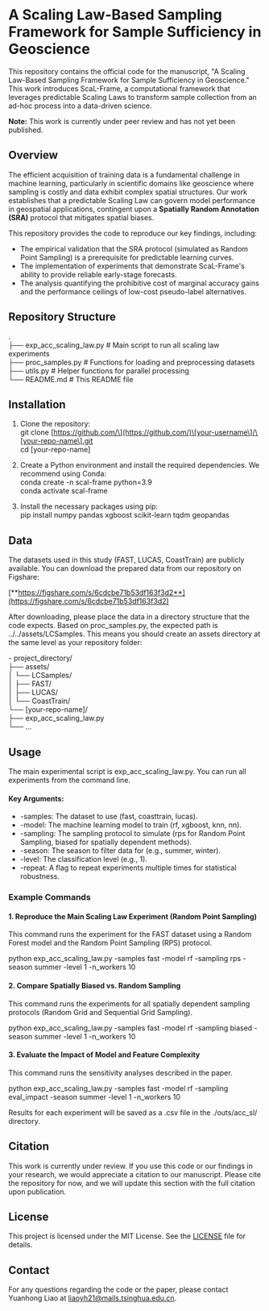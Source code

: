 # **A Scaling Law-Based Sampling Framework for Sample Sufficiency in Geoscience**

This repository contains the official code for the manuscript, "A Scaling Law-Based Sampling Framework for Sample Sufficiency in Geoscience." This work introduces ScaL-Frame, a computational framework that leverages predictable Scaling Laws to transform sample collection from an ad-hoc process into a data-driven science.

**Note:** This work is currently under peer review and has not yet been published.

## **Overview**

The efficient acquisition of training data is a fundamental challenge in machine learning, particularly in scientific domains like geoscience where sampling is costly and data exhibit complex spatial structures. Our work establishes that a predictable Scaling Law can govern model performance in geospatial applications, contingent upon a **Spatially Random Annotation (SRA)** protocol that mitigates spatial biases.

This repository provides the code to reproduce our key findings, including:

* The empirical validation that the SRA protocol (simulated as Random Point Sampling) is a prerequisite for predictable learning curves.  
* The implementation of experiments that demonstrate ScaL-Frame's ability to provide reliable early-stage forecasts.  
* The analysis quantifying the prohibitive cost of marginal accuracy gains and the performance ceilings of low-cost pseudo-label alternatives.

## **Repository Structure**

.  
├── exp\_acc\_scaling\_law.py    \# Main script to run all scaling law experiments  
├── proc\_samples.py           \# Functions for loading and preprocessing datasets  
├── utils.py                  \# Helper functions for parallel processing  
└── README.md                 \# This README file

## **Installation**

1. Clone the repository:  
   git clone \[https://github.com/\](https://github.com/)\[your-username\]/\[your-repo-name\].git  
   cd \[your-repo-name\]

2. Create a Python environment and install the required dependencies. We recommend using Conda:  
   conda create \-n scal-frame python=3.9  
   conda activate scal-frame

3. Install the necessary packages using pip:  
   pip install numpy pandas xgboost scikit-learn tqdm geopandas

## **Data**

The datasets used in this study (FAST, LUCAS, CoastTrain) are publicly available. You can download the prepared data from our repository on Figshare:

[**https://figshare.com/s/6cdcbe71b53df163f3d2**](https://figshare.com/s/6cdcbe71b53df163f3d2)

After downloading, please place the data in a directory structure that the code expects. Based on proc\_samples.py, the expected path is ../../assets/LCSamples. This means you should create an assets directory at the same level as your repository folder:

\- project\_directory/  
  ├── assets/  
  │   └── LCSamples/  
  │       ├── FAST/  
  │       ├── LUCAS/  
  │       └── CoastTrain/  
  └── \[your-repo-name\]/  
      ├── exp\_acc\_scaling\_law.py  
      └── ...

## **Usage**

The main experimental script is exp\_acc\_scaling\_law.py. You can run all experiments from the command line.

#### **Key Arguments:**

* \-samples: The dataset to use (fast, coasttrain, lucas).  
* \-model: The machine learning model to train (rf, xgboost, knn, nn).  
* \-sampling: The sampling protocol to simulate (rps for Random Point Sampling, biased for spatially dependent methods).  
* \-season: The season to filter data for (e.g., summer, winter).  
* \-level: The classification level (e.g., 1).  
* \-repeat: A flag to repeat experiments multiple times for statistical robustness.

### **Example Commands**

#### **1\. Reproduce the Main Scaling Law Experiment (Random Point Sampling)**

This command runs the experiment for the FAST dataset using a Random Forest model and the Random Point Sampling (RPS) protocol.

python exp\_acc\_scaling\_law.py \-samples fast \-model rf \-sampling rps \-season summer \-level 1 \-n\_workers 10

#### **2\. Compare Spatially Biased vs. Random Sampling**

This command runs the experiments for all spatially dependent sampling protocols (Random Grid and Sequential Grid Sampling).

python exp\_acc\_scaling\_law.py \-samples fast \-model rf \-sampling biased \-season summer \-level 1 \-n\_workers 10

#### **3\. Evaluate the Impact of Model and Feature Complexity**

This command runs the sensitivity analyses described in the paper.

python exp\_acc\_scaling\_law.py \-samples fast \-model rf \-sampling eval\_impact \-season summer \-level 1 \-n\_workers 10

Results for each experiment will be saved as a .csv file in the ./outs/acc\_sl/ directory.

## **Citation**

This work is currently under review. If you use this code or our findings in your research, we would appreciate a citation to our manuscript. Please cite the repository for now, and we will update this section with the full citation upon publication.

## **License**

This project is licensed under the MIT License. See the [LICENSE](https://www.google.com/search?q=LICENSE) file for details.

## **Contact**

For any questions regarding the code or the paper, please contact Yuanhong Liao at liaoyh21@mails.tsinghua.edu.cn.
